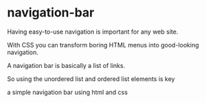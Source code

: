 # navigation-bar

Having easy-to-use navigation is important for any web site. 

With CSS you can transform boring HTML menus into good-looking navigation.

A navigation bar is basically a list of links.

So using the unordered list and ordered list elements is key

a simple navigation bar using html and css
